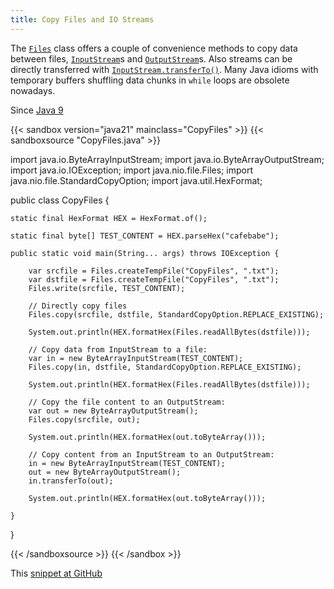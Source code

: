 ```yaml
---
title: Copy Files and IO Streams
---
```


The [`Files`](https://docs.oracle.com/en/java/javase/17/docs/api/java.base/java/nio/file/Files.html) class offers a couple of convenience methods
 to copy data between files, [`InputStream`](https://docs.oracle.com/en/java/javase/17/docs/api/java.base/java/io/InputStream.html)s and
 [`OutputStream`](https://docs.oracle.com/en/java/javase/17/docs/api/java.base/java/io/OutputStream.html)s. Also streams can be directly transferred with
 [`InputStream.transferTo()`](https://docs.oracle.com/en/java/javase/17/docs/api/java.base/java/io/InputStream.html#transferTo(java.io.OutputStream)). Many Java
 idioms with temporary buffers shuffling data chunks in `while` loops are
 obsolete nowadays.

Since [Java 9](/jdk/9/)

{{< sandbox version="java21" mainclass="CopyFiles" >}}
{{< sandboxsource "CopyFiles.java" >}}

import java.io.ByteArrayInputStream;
import java.io.ByteArrayOutputStream;
import java.io.IOException;
import java.nio.file.Files;
import java.nio.file.StandardCopyOption;
import java.util.HexFormat;

public class CopyFiles {

	static final HexFormat HEX = HexFormat.of();

	static final byte[] TEST_CONTENT = HEX.parseHex("cafebabe");

	public static void main(String... args) throws IOException {

		var srcfile = Files.createTempFile("CopyFiles", ".txt");
		var dstfile = Files.createTempFile("CopyFiles", ".txt");
		Files.write(srcfile, TEST_CONTENT);

		// Directly copy files
		Files.copy(srcfile, dstfile, StandardCopyOption.REPLACE_EXISTING);

		System.out.println(HEX.formatHex(Files.readAllBytes(dstfile)));

		// Copy data from InputStream to a file:
		var in = new ByteArrayInputStream(TEST_CONTENT);
		Files.copy(in, dstfile, StandardCopyOption.REPLACE_EXISTING);

		System.out.println(HEX.formatHex(Files.readAllBytes(dstfile)));

		// Copy the file content to an OutputStream:
		var out = new ByteArrayOutputStream();
		Files.copy(srcfile, out);

		System.out.println(HEX.formatHex(out.toByteArray()));

		// Copy content from an InputStream to an OutputStream:
		in = new ByteArrayInputStream(TEST_CONTENT);
		out = new ByteArrayOutputStream();
		in.transferTo(out);

		System.out.println(HEX.formatHex(out.toByteArray()));

	}

}

{{< /sandboxsource >}}
{{< /sandbox >}}

This [snippet at GitHub](https://github.com/marchof/io.javaalmanac.snippets/tree/master/src/main/java/io/javaalmanac/snippets/io/CopyFiles.java)
